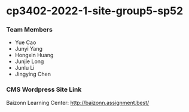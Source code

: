 # cp3402-2022-1-site-group5-sp52
### Team Members
* Yue Cao
* Junyi Yang
* Hongxin Huang
* Junjie Long
* Junlu Li
* Jingying Chen
### CMS Wordpress Site Link
Baizonn Learning Center: http://baizonn.assignment.best/

